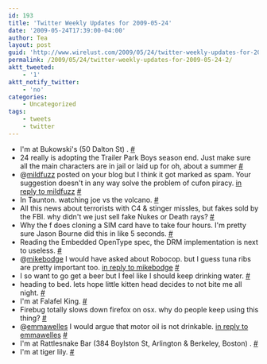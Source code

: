 ```yaml
---
id: 193
title: 'Twitter Weekly Updates for 2009-05-24'
date: '2009-05-24T17:39:00-04:00'
author: Tea
layout: post
guid: 'http://www.wirelust.com/2009/05/24/twitter-weekly-updates-for-2009-05-24-2/'
permalink: /2009/05/24/twitter-weekly-updates-for-2009-05-24-2/
aktt_tweeted:
    - '1'
aktt_notify_twitter:
    - 'no'
categories:
    - Uncategorized
tags:
    - tweets
    - twitter
---
```


- I'm at Bukowski's (50 Dalton St) . [\#](http://twitter.com/teacurran/statuses/1841171748)
- 24 really is adopting the Trailer Park Boys season end. Just make sure all the main characters are in jail or laid up for oh, about a summer [\#](http://twitter.com/teacurran/statuses/1856110831)
- @[mildfuzz](http://twitter.com/mildfuzz) posted on your blog but I think it got marked as spam. Your suggestion doesn't in any way solve the problem of cufon piracy. [in reply to mildfuzz](http://twitter.com/mildfuzz/statuses/1862084212) [\#](http://twitter.com/teacurran/statuses/1863620556)
- In Taunton. watching joe vs the volcano. [\#](http://twitter.com/teacurran/statuses/1866709405)
- All this news about terrorists with C4 &amp; stinger missles, but fakes sold by the FBI. why didn't we just sell fake Nukes or Death rays? [\#](http://twitter.com/teacurran/statuses/1868540936)
- Why the f does cloning a SIM card have to take four hours. I'm pretty sure Jason Bourne did this in like 5 seconds. [\#](http://twitter.com/teacurran/statuses/1876172632)
- Reading the Embedded OpenType spec, the DRM implementation is next to useless. [\#](http://twitter.com/teacurran/statuses/1878508476)
- @[mikebodge](http://twitter.com/mikebodge) I would have asked about Robocop. but I guess tuna ribs are pretty important too. [in reply to mikebodge](http://twitter.com/mikebodge/statuses/1878317623) [\#](http://twitter.com/teacurran/statuses/1878530975)
- I so want to go get a beer but I feel like I should keep drinking water. [\#](http://twitter.com/teacurran/statuses/1878565045)
- heading to bed. lets hope little kitten head decides to not bite me all night. [\#](http://twitter.com/teacurran/statuses/1880375718)
- I'm at Falafel King. [\#](http://twitter.com/teacurran/statuses/1885021759)
- Firebug totally slows down firefox on osx. why do people keep using this thing? [\#](http://twitter.com/teacurran/statuses/1885564918)
- @[emmawelles](http://twitter.com/emmawelles) I would argue that motor oil is not drinkable. [in reply to emmawelles](http://twitter.com/emmawelles/statuses/1886263319) [\#](http://twitter.com/teacurran/statuses/1886336709)
- I'm at Rattlesnake Bar (384 Boylston St, Arlington &amp; Berkeley, Boston) . [\#](http://twitter.com/teacurran/statuses/1896481488)
- I'm at tiger lily. [\#](http://twitter.com/teacurran/statuses/1899581999)